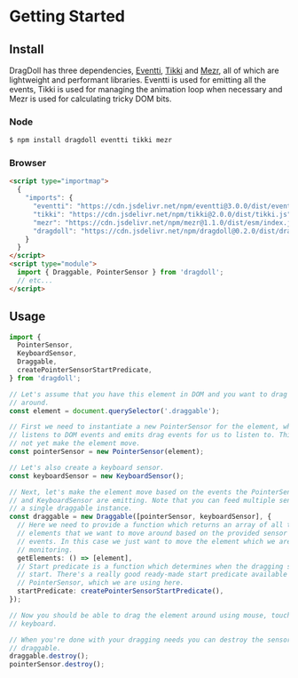 # Getting Started

## Install

DragDoll has three dependencies, [Eventti](https://github.com/niklasramo/eventti), [Tikki](https://github.com/niklasramo/tikki) and [Mezr](https://github.com/niklasramo/mezr), all of which are lightweight and performant libraries. Eventti is used for emitting all the events, Tikki is used for managing the animation loop when necessary and Mezr is used for calculating tricky DOM bits.

### Node

```bash
$ npm install dragdoll eventti tikki mezr
```

### Browser

```html
<script type="importmap">
  {
    "imports": {
      "eventti": "https://cdn.jsdelivr.net/npm/eventti@3.0.0/dist/eventti.js",
      "tikki": "https://cdn.jsdelivr.net/npm/tikki@2.0.0/dist/tikki.js",
      "mezr": "https://cdn.jsdelivr.net/npm/mezr@1.1.0/dist/esm/index.js",
      "dragdoll": "https://cdn.jsdelivr.net/npm/dragdoll@0.2.0/dist/dragdoll.js"
    }
  }
</script>
<script type="module">
  import { Draggable, PointerSensor } from 'dragdoll';
  // etc...
</script>
```

## Usage

```ts
import {
  PointerSensor,
  KeyboardSensor,
  Draggable,
  createPointerSensorStartPredicate,
} from 'dragdoll';

// Let's assume that you have this element in DOM and you want to drag it
// around.
const element = document.querySelector('.draggable');

// First we need to instantiate a new PointerSensor for the element, which
// listens to DOM events and emits drag events for us to listen to. This does
// not yet make the element move.
const pointerSensor = new PointerSensor(element);

// Let's also create a keyboard sensor.
const keyboardSensor = new KeyboardSensor();

// Next, let's make the element move based on the events the PointerSensor
// and KeyboardSensor are emitting. Note that you can feed multiple sensors to
// a single draggable instance.
const draggable = new Draggable([pointerSensor, keyboardSensor], {
  // Here we need to provide a function which returns an array of all the
  // elements that we want to move around based on the provided sensor's
  // events. In this case we just want to move the element which we are
  // monitoring.
  getElements: () => [element],
  // Start predicate is a function which determines when the dragging should
  // start. There's a really good ready-made start predicate available for
  // PointerSensor, which we are using here.
  startPredicate: createPointerSensorStartPredicate(),
});

// Now you should be able to drag the element around using mouse, touch or
// keyboard.

// When you're done with your dragging needs you can destroy the sensor and
// draggable.
draggable.destroy();
pointerSensor.destroy();
```
